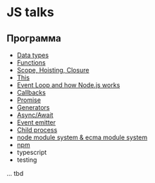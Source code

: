 # JS talks

## Программа

- [Data types](datatypes/datatypes.md)
- [Functions](./functions/functions.md)
- [Scope, Hoisting, Closure](./functions/scopes.md)
- [This](./this/this.md)
- [Event Loop and how Node.js works](./eventloop/eventloop.md)
- [Callbacks](./callbacks/callbacks.md)
- [Promise](./promise/promise.md)
- [Generators](./generators/generators.md)
- [Async/Await](./async-await/asyncawait.md)
- [Event emitter](./eventemitter/eventemitter.md)
- [Child process](./childprocess/childprocess.md)
- [node module system & ecma module system](./node-modules/node_modules.md)
- [npm](./npm/npm.md)
- typescript
- testing

... tbd
